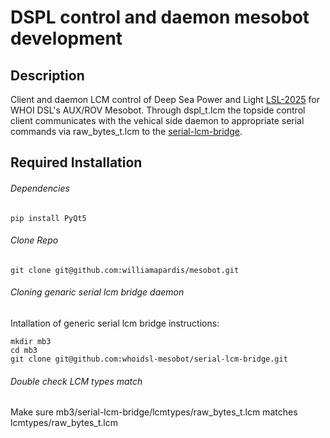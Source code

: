 # DSPL control and daemon mesobot development
## Description
Client and daemon LCM control of Deep Sea Power and Light [LSL-2025](https://www.deapsea.com/led-sealite/lsl-2025-multiray) for WHOI DSL's AUX/ROV Mesobot. Through dspl_t.lcm the topside control client communicates with the vehical side daemon to appropriate serial commands via raw_bytes_t.lcm to the [serial-lcm-bridge](git@github.com:whoidsl-mesobot/serial-lcm-bridge.git).  

## Required Installation
###### Dependencies
```
pip install PyQt5
```
###### Clone Repo
```
git clone git@github.com:williamapardis/mesobot.git
```
###### Cloning genaric serial lcm bridge daemon 
Intallation of generic serial lcm bridge instructions:
```
mkdir mb3
cd mb3
git clone git@github.com:whoidsl-mesobot/serial-lcm-bridge.git
```
###### Double check LCM types match
Make sure mb3/serial-lcm-bridge/lcmtypes/raw_bytes_t.lcm matches lcmtypes/raw_bytes_t.lcm

